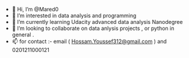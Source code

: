 - 👋 Hi, I’m @Mared0
- 👀 I’m interested in data analysis and programming
- 🌱 I’m currently learning Udacity advanced data analysis Nanodegree
- 💞️ I’m looking to collaborate on data anlysis projects , or python in general .
- 📫 for contact :- email ( Hossam.Youssef312@gmail.com ) and 0201211000121

<!---
Mared0/Mared0 is a ✨ special ✨ repository because its `README.md` (this file) appears on your GitHub profile.
You can click the Preview link to take a look at your changes.
--->
